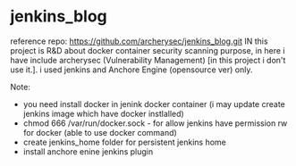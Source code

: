 # jenkins_blog
reference repo:   https://github.com/archerysec/jenkins_blog.git
IN this project is R&D about docker container security scanning purpose, in here i have include archerysec (Vulnerability Management) [in this project i don't use it.]. 
i used jenkins and Anchore Engine (opensource ver) only.

Note: 
 - you need install docker in jenink docker container (i may update create jenkins image which have docker instlalled)
 - chmod 666 /var/run/docker.sock - for allow jenkins have permission rw for docker (able to use docker command)
 - create jenkins_home folder for persistent jenkins home
 - install anchore enine jenkins plugin 
